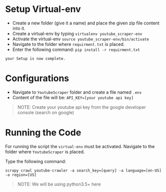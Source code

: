 # Setup Virtual-env
 - Create a new folder (give it a name) and place the given zip file content into it.
 - Create a virtual-env by typing `virtualenv youtube_scraper-env`
 - Activate the virtual-env `source youtube_scraper-env/bin/activate`
 - Navigate to the folder where `requirment.txt` is placed.
 - Enter the following command: `pip install -r requirment.txt`

`your Setup is now complete.`

# Configurations
 - Navigate to `YoutubeScraper` folder and create a file named `.env`
 - Content of the file will be: `API_KEY=[your youtube api key]`

> NOTE: Create your youtube api key from the google developer console (search on google)

# Running the Code
For running the script the `virtual-env` must be activated.
Navigate to the folder where `YoutubeScraper` is placed.

Type the following command: 

`scrapy crawl youtube-crawler -a search_key=[query] -a language=[en-US] -a region=[US]`


> NOTE: We will be using python3.5+ here
